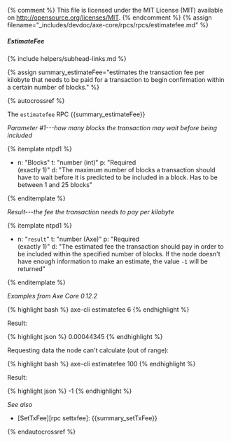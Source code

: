 {% comment %}
This file is licensed under the MIT License (MIT) available on
http://opensource.org/licenses/MIT.
{% endcomment %}
{% assign filename="_includes/devdoc/axe-core/rpcs/rpcs/estimatefee.md" %}

##### EstimateFee
{% include helpers/subhead-links.md %}

{% assign summary_estimateFee="estimates the transaction fee per kilobyte that needs to be paid for a transaction to begin confirmation within a certain number of blocks." %}

{% autocrossref %}

The `estimatefee` RPC {{summary_estimateFee}}

*Parameter #1---how many blocks the transaction may wait before being included*

{% itemplate ntpd1 %}
- n: "Blocks"
  t: "number (int)"
  p: "Required<br>(exactly 1)"
  d: "The maximum number of blocks a transaction should have to wait before it is predicted to be included in a block. Has to be between 1 and 25 blocks"

{% enditemplate %}

*Result---the fee the transaction needs to pay per kilobyte*

{% itemplate ntpd1 %}
- n: "`result`"
  t: "number (Axe)"
  p: "Required<br>(exactly 1)"
  d: "The estimated fee the transaction should pay in order to be included within the specified number of blocks.  If the node doesn't have enough information to make an estimate, the value `-1` will be returned"

{% enditemplate %}

*Examples from Axe Core 0.12.2*

{% highlight bash %}
axe-cli estimatefee 6
{% endhighlight %}

Result:

{% highlight json %}
0.00044345
{% endhighlight %}

Requesting data the node can't calculate (out of range):

{% highlight bash %}
axe-cli estimatefee 100
{% endhighlight %}

Result:

{% highlight json %}
-1
{% endhighlight %}

*See also*

* [SetTxFee][rpc settxfee]: {{summary_setTxFee}}

{% endautocrossref %}
